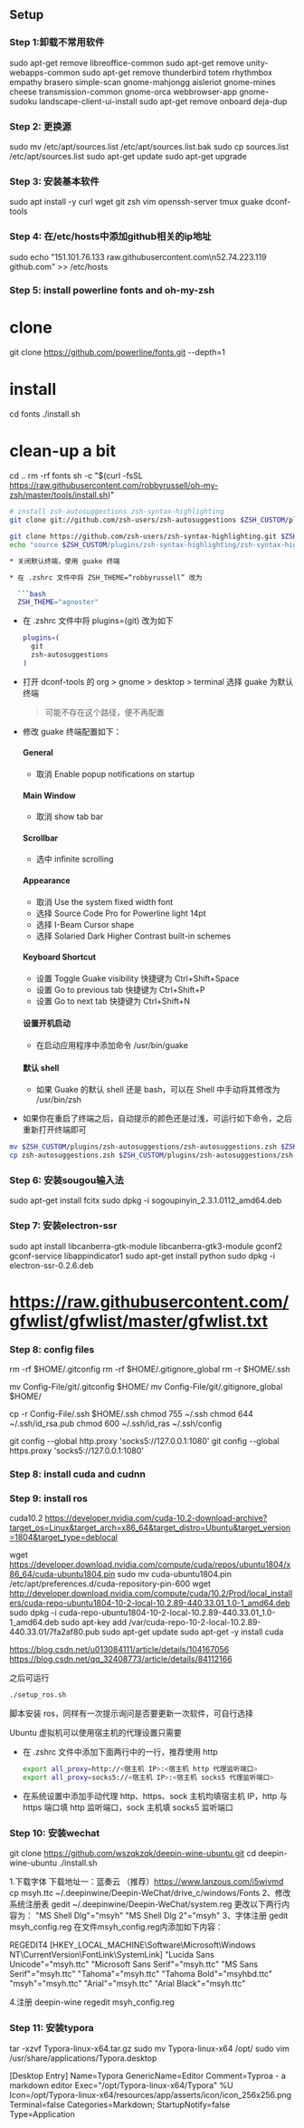## Setup

### Step 1:卸载不常用软件
sudo apt-get remove libreoffice-common
sudo apt-get remove unity-webapps-common
sudo apt-get remove thunderbird totem rhythmbox empathy brasero simple-scan gnome-mahjongg aisleriot gnome-mines cheese transmission-common gnome-orca webbrowser-app gnome-sudoku landscape-client-ui-install
sudo apt-get remove onboard deja-dup

### Step 2: 更换源
sudo mv /etc/apt/sources.list /etc/apt/sources.list.bak
sudo cp sources.list /etc/apt/sources.list
sudo apt-get update
sudo apt-get upgrade

### Step 3: 安装基本软件
sudo apt install -y curl wget git zsh vim openssh-server tmux guake dconf-tools

### Step 4: 在/etc/hosts中添加github相关的ip地址
sudo echo "151.101.76.133 raw.githubusercontent.com\n52.74.223.119 github.com" >> /etc/hosts

### Step 5: install powerline fonts and oh-my-zsh
# clone
git clone https://github.com/powerline/fonts.git --depth=1
# install
cd fonts
./install.sh
# clean-up a bit
cd ..
rm -rf fonts
sh -c "$(curl -fsSL https://raw.githubusercontent.com/robbyrussell/oh-my-zsh/master/tools/install.sh)"

```bash
# install zsh-autosuggestions zsh-syntax-highlighting
git clone git://github.com/zsh-users/zsh-autosuggestions $ZSH_CUSTOM/plugins/zsh-autosuggestions

git clone https://github.com/zsh-users/zsh-syntax-highlighting.git $ZSH_CUSTOM/plugins/zsh-syntax-highlighting
echo "source $ZSH_CUSTOM/plugins/zsh-syntax-highlighting/zsh-syntax-highlighting.zsh" >> ${ZDOTDIR:-$HOME}/.zshrc

* 关闭默认终端，使用 guake 终端

* 在 .zshrc 文件中将 ZSH_THEME=“robbyrussell” 改为

  ```bash
  ZSH_THEME="agnoster"
  ```

* 在 .zshrc 文件中将 plugins=(git) 改为如下

  ```bash
  plugins=(
    git
    zsh-autosuggestions
  )
  ```

* 打开 dconf-tools 的 org > gnome > desktop > terminal 选择 guake 为默认终端

  > 可能不存在这个路径，便不再配置

* 修改 guake 终端配置如下：

  #### General ####

  * 取消 Enable popup notifications on startup

  #### Main Window ####

  * 取消 show tab bar

  #### Scrollbar ####

  * 选中 infinite scrolling

  #### Appearance ####

  * 取消 Use the system fixed width font
  * 选择 Source Code Pro for Powerline light 14pt
  * 选择 I-Beam Cursor shape
  * 选择 Solaried Dark Higher Contrast built-in schemes

  #### Keyboard Shortcut ####

  * 设置 Toggle Guake visibility 快捷键为 Ctrl+Shift+Space
  * 设置 Go to previous tab 快捷键为 Ctrl+Shift+P
  * 设置 Go to next tab 快捷键为 Ctrl+Shift+N

  #### 设置开机启动 ####

  * 在启动应用程序中添加命令 /usr/bin/guake

  #### 默认 shell ####

  * 如果 Guake 的默认 shell 还是 bash，可以在 Shell 中手动将其修改为 /usr/bin/zsh

* 如果你在重启了终端之后，自动提示的颜色还是过浅，可运行如下命令，之后重新打开终端即可

```bash
mv $ZSH_CUSTOM/plugins/zsh-autosuggestions/zsh-autosuggestions.zsh $ZSH_CUSTOM/plugins/zsh-autosuggestions/zsh-autosuggestions.zsh.bak
cp zsh-autosuggestions.zsh $ZSH_CUSTOM/plugins/zsh-autosuggestions/zsh-autosuggestions.zsh
```

### Step 6: 安装sougou输入法
sudo apt-get install fcitx
sudo dpkg -i sogoupinyin_2.3.1.0112_amd64.deb

### Step 7: 安装electron-ssr
sudo apt install libcanberra-gtk-module libcanberra-gtk3-module gconf2 gconf-service libappindicator1
sudo apt-get install python
sudo dpkg -i electron-ssr-0.2.6.deb

# https://raw.githubusercontent.com/gfwlist/gfwlist/master/gfwlist.txt

### Step 8: config files
rm -rf $HOME/.gitconfig
rm -rf $HOME/.gitignore_global
rm -r $HOME/.ssh

mv Config-File/git/.gitconfig $HOME/
mv Config-File/git/.gitignore_global $HOME/

cp -r Config-File/.ssh $HOME/.ssh
chmod 755 ~/.ssh
chmod 644 ~/.ssh/id_rsa.pub
chmod 600 ~/.ssh/id_ras ~/.ssh/config

git config --global http.proxy 'socks5://127.0.0.1:1080'
git config --global https.proxy 'socks5://127.0.0.1:1080'

### Step 8: install cuda and cudnn



### Step 9: install ros

cuda10.2
https://developer.nvidia.com/cuda-10.2-download-archive?target_os=Linux&target_arch=x86_64&target_distro=Ubuntu&target_version=1804&target_type=deblocal


wget https://developer.download.nvidia.com/compute/cuda/repos/ubuntu1804/x86_64/cuda-ubuntu1804.pin
sudo mv cuda-ubuntu1804.pin /etc/apt/preferences.d/cuda-repository-pin-600
wget http://developer.download.nvidia.com/compute/cuda/10.2/Prod/local_installers/cuda-repo-ubuntu1804-10-2-local-10.2.89-440.33.01_1.0-1_amd64.deb
sudo dpkg -i cuda-repo-ubuntu1804-10-2-local-10.2.89-440.33.01_1.0-1_amd64.deb
sudo apt-key add /var/cuda-repo-10-2-local-10.2.89-440.33.01/7fa2af80.pub
sudo apt-get update
sudo apt-get -y install cuda

https://blog.csdn.net/u013084111/article/details/104167056
https://blog.csdn.net/qq_32408773/article/details/84112166


之后可运行

```bash
./setup_ros.sh
```

脚本安装 ros，同样有一次提示询问是否要更新一次软件，可自行选择

Ubuntu 虚拟机可以使用宿主机的代理设置只需要

* 在 .zshrc 文件中添加下面两行中的一行，推荐使用 http

  ```bash
  export all_proxy=http://<宿主机 IP>:<宿主机 http 代理监听端口>
  export all_proxy=socks5://<宿主机 IP>:<宿主机 socks5 代理监听端口>
  ```

* 在系统设置中添加手动代理 http、https、sock 主机均填宿主机 IP，http 与 https 端口填 http 监听端口，sock 主机填 socks5 监听端口


### Step 10: 安装wechat
git clone https://github.com/wszqkzqk/deepin-wine-ubuntu.git
cd deepin-wine-ubuntu
./install.sh

1.下载字体 
下载地址一：蓝奏云 （推荐）https://www.lanzous.com/i5wivmd
cp msyh.ttc ~/.deepinwine/Deepin-WeChat/drive_c/windows/Fonts
2、修改系统注册表
gedit ~/.deepinwine/Deepin-WeChat/system.reg
更改以下两行内容为：
"MS Shell Dlg"="msyh"
"MS Shell Dlg 2"="msyh"
3、字体注册
gedit msyh_config.reg
在文件msyh_config.reg内添加如下内容：

REGEDIT4
[HKEY_LOCAL_MACHINE\Software\Microsoft\Windows NT\CurrentVersion\FontLink\SystemLink]
"Lucida Sans Unicode"="msyh.ttc"
"Microsoft Sans Serif"="msyh.ttc"
"MS Sans Serif"="msyh.ttc"
"Tahoma"="msyh.ttc"
"Tahoma Bold"="msyhbd.ttc"
"msyh"="msyh.ttc"
"Arial"="msyh.ttc"
"Arial Black"="msyh.ttc"

4.注册
deepin-wine regedit msyh_config.reg



### Step 11: 安装typora
tar -xzvf Typora-linux-x64.tar.gz
sudo mv Typora-linux-x64 /opt/
sudo vim /usr/share/applications/Typora.desktop

[Desktop Entry]
Name=Typora
GenericName=Editor
Comment=Typroa - a markdown editor
Exec="/opt/Typora-linux-x64/Typora" %U
Icon=/opt/Typora-linux-x64/resources/app/asserts/icon/icon_256x256.png
Terminal=false
Categories=Markdown;
StartupNotify=false
Type=Application




